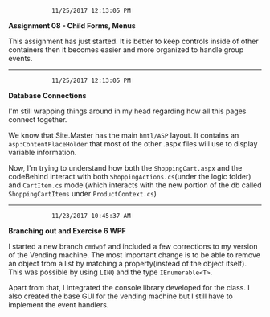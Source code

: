 				
				11/25/2017 12:13:05 PM

**Assignment 08 - Child Forms, Menus**

This assignment has just started. It is better to keep controls inside of other containers then it becomes easier and more organized to handle group events.
____				

				11/25/2017 12:13:05 PM

**Database Connections** 

I'm still wrapping things around in my head regarding how all this pages connect together.

We know that Site.Master has the main `hmtl/ASP` layout. It contains an `asp:ContentPlaceHolder` that most of the other .aspx files will use to display variable information.

Now, I'm trying to understand how both the `ShoppingCart.aspx` and the codeBehind interact with both `ShoppingActions.cs`(under the logic folder) and `CartItem.cs` model(which interacts with the new portion of the db called `ShoppingCartItems` under `ProductContext.cs`)
____

				11/23/2017 10:45:37 AM 

**Branching out and Exercise 6 WPF** 

I started a new branch `cmdwpf` and included a few corrections to my version of the Vending machine. The most important change is to
be able to remove an object from a list by matching a property(instead of the object itself). This was possible by using `LINQ` and the type `IEnumerable<T>`.

Apart from that, I integrated the console library developed for the class. I also created the base GUI for the vending machine but I still have to implement the event handlers.


